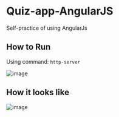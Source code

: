 # Quiz-app-AngularJS

Self-practice of using AngularJs

## How to Run

Using command: `http-server`

![image](https://github.com/Peters-17/Quiz-app-AngularJS/assets/85666623/433444b8-b595-4591-8b61-d7b506247be7)

## How it looks like

![image](https://github.com/Peters-17/Quiz-app-AngularJS/assets/85666623/e35cd01d-2b18-440f-8406-6d5393b02dab)

